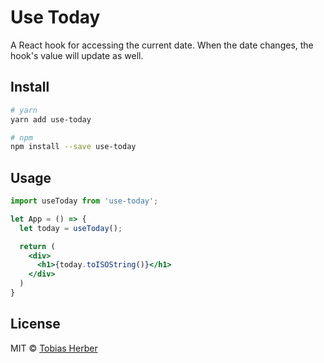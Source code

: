 # Use Today

A React hook for accessing the current date. When the date changes, the hook's value will update as well.

## Install

```bash
# yarn
yarn add use-today

# npm
npm install --save use-today
```

## Usage

```jsx
import useToday from 'use-today';

let App = () => {
  let today = useToday();

  return (
    <div>
      <h1>{today.toISOString()}</h1>
    </div>
  )
}
```

## License

MIT © [Tobias Herber](https://github.com/herber)
